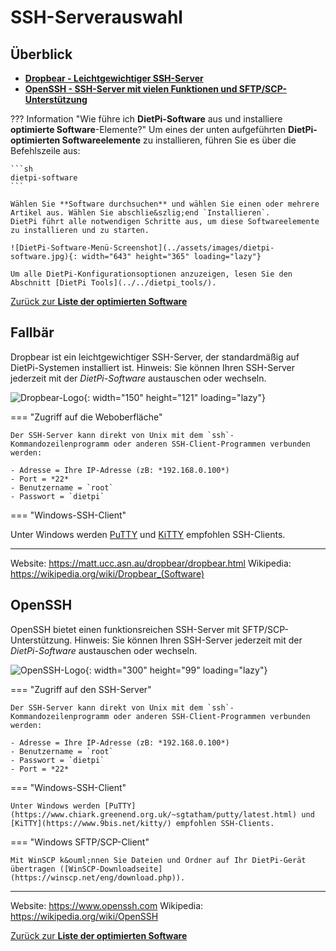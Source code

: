 # SSH-Serverauswahl

## Überblick

- [**Dropbear - Leichtgewichtiger SSH-Server**](#dropbear)
- [**OpenSSH - SSH-Server mit vielen Funktionen und SFTP/SCP-Unterstützung**](#openssh)

??? Information "Wie führe ich **DietPi-Software** aus und installiere **optimierte Software**-Elemente?"
    Um eines der unten aufgeführten **DietPi-optimierten Softwareelemente** zu installieren, führen Sie es über die Befehlszeile aus:

    ```sh
    dietpi-software
    ```

    Wählen Sie **Software durchsuchen** und wählen Sie einen oder mehrere Artikel aus. Wählen Sie abschlie&szlig;end `Installieren`.
    DietPi führt alle notwendigen Schritte aus, um diese Softwareelemente zu installieren und zu starten.

    ![DietPi-Software-Menü-Screenshot](../assets/images/dietpi-software.jpg){: width="643" height="365" loading="lazy"}

    Um alle DietPi-Konfigurationsoptionen anzuzeigen, lesen Sie den Abschnitt [DietPi Tools](../../dietpi_tools/).

[Zurück zur **Liste der optimierten Software**](../../software/)

## Fallbär

Dropbear ist ein leichtgewichtiger SSH-Server, der standardmä&szlig;ig auf DietPi-Systemen installiert ist.
Hinweis: Sie k&ouml;nnen Ihren SSH-Server jederzeit mit der *DietPi-Software* austauschen oder wechseln.

![Dropbear-Logo](../assets/images/dietpi-software-sshserver-dropbear.jpg){: width="150" height="121" loading="lazy"}

=== "Zugriff auf die Weboberfläche"

    Der SSH-Server kann direkt von Unix mit dem `ssh`-Kommandozeilenprogramm oder anderen SSH-Client-Programmen verbunden werden:

    - Adresse = Ihre IP-Adresse (zB: *192.168.0.100*)
    - Port = *22*
    - Benutzername = `root`
    - Passwort = `dietpi`

=== "Windows-SSH-Client"

Unter Windows werden [PuTTY](https://www.chiark.greenend.org.uk/~sgtatham/putty/latest.html) und [KiTTY](https://www.9bis.net/kitty/) empfohlen SSH-Clients.

***

Website: <https://matt.ucc.asn.au/dropbear/dropbear.html>
Wikipedia: <https://wikipedia.org/wiki/Dropbear_(Software)>

## OpenSSH

OpenSSH bietet einen funktionsreichen SSH-Server mit SFTP/SCP-Unterstützung.
Hinweis: Sie k&ouml;nnen Ihren SSH-Server jederzeit mit der *DietPi-Software* austauschen oder wechseln.

![OpenSSH-Logo](../assets/images/dietpi-software-sshserver-openssh.gif){: width="300" height="99" loading="lazy"}

=== "Zugriff auf den SSH-Server"

    Der SSH-Server kann direkt von Unix mit dem `ssh`-Kommandozeilenprogramm oder anderen SSH-Client-Programmen verbunden werden:

    - Adresse = Ihre IP-Adresse (zB: *192.168.0.100*)
    - Benutzername = `root`
    - Passwort = `dietpi`
    - Port = *22*

=== "Windows-SSH-Client"

    Unter Windows werden [PuTTY](https://www.chiark.greenend.org.uk/~sgtatham/putty/latest.html) und [KiTTY](https://www.9bis.net/kitty/) empfohlen SSH-Clients.

=== "Windows SFTP/SCP-Client"

    Mit WinSCP k&ouml;nnen Sie Dateien und Ordner auf Ihr DietPi-Gerät übertragen ([WinSCP-Downloadseite](https://winscp.net/eng/download.php)).

***

Website: <https://www.openssh.com>
Wikipedia: <https://wikipedia.org/wiki/OpenSSH>

[Zurück zur **Liste der optimierten Software**](../../software/)
